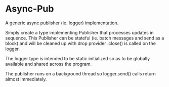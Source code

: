 # Async-Pub

A generic async publisher (ie. logger) implementation.

Simply create a type implementing Publisher that processes updates in sequence. This Publisher can be stateful (ie. batch messages and send as a block) and will be cleaned up with drop provider .close() is called on the logger.

The logger type is intended to be static initialized so as to be globally available and shared across the program.

The publisher runs on a background thread so logger.send() calls return almost immediately.